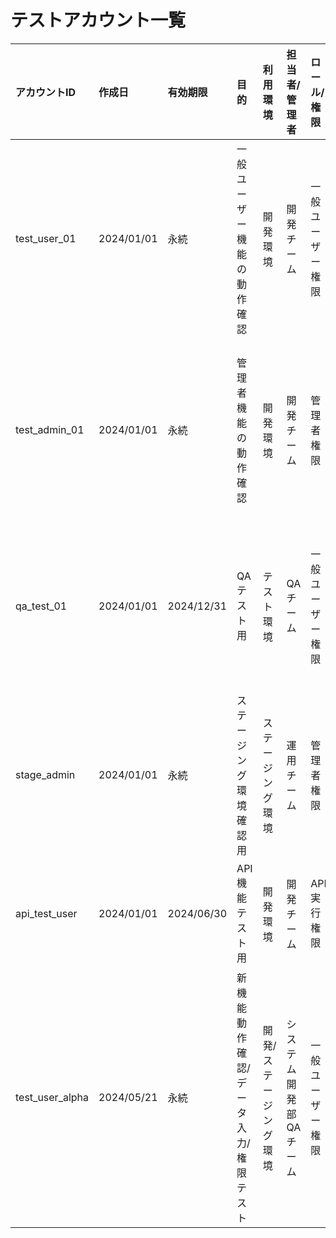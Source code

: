 <!-- 
<action>
1.  <input>の内容を解析し、<rule> に準拠したコンテキストを作成する
2.  コンテキストを<account-table>に追加する。この時、idを基準にソートすること。
3.  <input>以外のrowは変更しないこと
</action>

<action-create-table>
- <account-table-column><example>は変更してはいけません
- ファイル末尾に<account-table-column>を追記してください
- 追記した"<account-table-column>"行のみコメントアウトしてください
- 追記した"</account-table-column>"行のみコメントアウトしてください
</action-create-table>

<random>
- <account-table-column><example>は変更してはいけません
- テスト用のアカウント情報を適当に作成し、<action>を実行する
- 追記のみ実施し、既存の文字に対して削除や編集は実施してはいけません
</random>

<account-table-column>
<example>
| アカウントID | 作成日 | 有効期限 | 目的 | 利用環境 | 担当者/管理者 | ロール/権限 | 利用上の注意 | パスワード管理 |
|------------|--------|----------|------|----------|--------------|------------|-------------|--------------|
| test_user_002 | 2024/03/21 | 2024/12/31 | API機能テスト | ステージング環境 | 開発チーム | API実行権限 | テスト後データ削除必須 | 1Password:Dev/api_test |
</example>
</account-table-column>

<account-table>
- Markdown記法の表で記載する
- アカウントID: テストアカウントを一意に識別するための識別子
- 作成日: アカウントの作成日付
- 有効期限: アカウントの有効期限（永続/期限付き）
- 目的: アカウントの使用目的（テストケース、機能確認など）
- 利用環境: 使用される環境（開発/テスト/ステージングなど）
- 担当者/管理者: アカウントの責任者または管理チーム
- ロール/権限: アカウントに付与された権限
- 利用上の注意: 重要な制約事項や注意点
- パスワード管理: パスワード管理方法の参照情報
</account-table>

<rule>
1. アカウントの基本情報

アカウント名/ID: テストアカウントを特定するためのユニークな名前やID。（例：test_user_01, qa_env_admin）
作成日: アカウントが作成された日付。
有効期限: アカウントがいつまで有効か。一時的なアカウントの場合は特に重要です。（例：2025/12/31、または「永続」）
目的: このアカウントが何のために使用されるのかを具体的に記載します。（例：新機能の動作確認、性能テスト、バグ再現、外部連携テストなど）
利用環境: どの環境（開発環境、テスト環境、ステージング環境など）で利用されるアカウントか。
担当者/管理者: このアカウントの作成、管理、削除責任者、または担当チーム。
2. 認証情報（※取り扱い注意）

パスワード: パスワード自体をそのまま記載するのはセキュリティリスクが高いため、可能な限り避けるべきです。もし記載が必要な場合は、厳重なアクセス制限がかけられたドキュメントに限り、かつ暗号化するなど、セキュリティ対策を講じてください。
推奨される代替案:
パスワードは別途セキュアなパスワード管理ツールで管理し、ドキュメントにはそのツールへのリンクや参照先を記載する。
初回ログイン後にパスワード変更を必須とする旨を記載する。
パスワードポリシー（文字数、文字種など）を記載する。
ユーザー名（もしIDと異なる場合）
3. アカウントの権限と設定

ロール/権限: このアカウントが持つシステム上のロールや権限を明確に記載します。（例：管理者権限、一般ユーザー権限、リードオンリー権限、特定のAPIへのアクセス権限など）
付与されているグループ: 特定のグループに所属している場合、そのグループ名。
特殊な設定: このアカウントにのみ適用される特別な設定や制約（例：IPアドレス制限、同時ログイン数制限など）があれば記載します。
4. 利用上の注意・ルール

利用範囲: このアカウントを利用できるのは誰か、どのような場面か。
禁止事項: このアカウントで何をすべきでないか（例：本番データへのアクセス、重要なデータの削除など）。
利用後の状態: テスト実行後に、アカウントの状態やデータがどのようにあるべきか。（例：テストデータは削除する、初期状態に戻すなど）
パスワード変更の頻度やルール: 定期的なパスワード変更が必要な場合、その頻度やルール。
複数人での利用に関するルール: 複数人で共有する場合の連絡方法や衝突回避策。
監査ログ: このアカウントのアクションがログに記録されるか、その確認方法。
5. 関連情報

関連するテストケース/シナリオ: このアカウントが使用されるテストケースやシナリオへの参照。
システムドキュメントへのリンク: 関連するシステムやアプリケーションのドキュメントへのリンク。
連絡先: このアカウントに関する問い合わせ先や問題発生時の連絡先。 
</rule>
-->

# テストアカウント一覧

<!-- <account-table-column> -->

| アカウントID | 作成日 | 有効期限 | 目的 | 利用環境 | 担当者/管理者 | ロール/権限 | 利用上の注意 | パスワード管理 |
|:------------|:-------|:---------|:-----|:---------|:--------------|:------------|:-------------|:--------------|
| test_user_01 | 2024/01/01 | 永続 | 一般ユーザー機能の動作確認 | 開発環境 | 開発チーム | 一般ユーザー権限 | テストデータは使用後に削除 | 1Password参照 |
| test_admin_01 | 2024/01/01 | 永続 | 管理者機能の動作確認 | 開発環境 | 開発チーム | 管理者権限 | システム設定の変更に注意 | 1Password参照 |
| qa_test_01 | 2024/01/01 | 2024/12/31 | QAテスト用 | テスト環境 | QAチーム | 一般ユーザー権限 | 並行テスト時は事前通知 | Keepass参照 |
| stage_admin | 2024/01/01 | 永続 | ステージング環境確認用 | ステージング環境 | 運用チーム | 管理者権限 | 本番データアクセス禁止 | Vault参照 |
| api_test_user | 2024/01/01 | 2024/06/30 | API機能テスト用 | 開発環境 | 開発チーム | API実行権限 | レート制限あり | 1Password参照 |
| test_user_alpha | 2024/05/21 | 永続 | 新機能動作確認/データ入力/権限テスト | 開発/ステージング環境 | システム開発部QAチーム | 一般ユーザー権限 | データ定期初期化/機密情報入力禁止 | 管理システム参照 |

<!-- </account-table-column> -->
